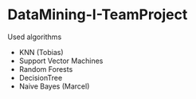 # DataMining-I-TeamProject

Used algorithms
- KNN (Tobias)
- Support Vector Machines
- Random Forests
- DecisionTree
- Naive Bayes (Marcel)
